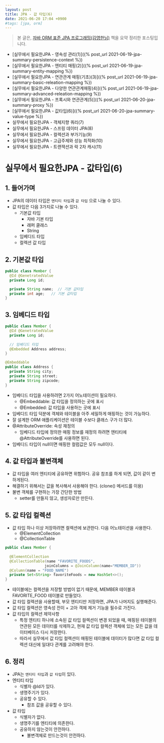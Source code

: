 ```yaml
---
layout: post
title: JPA - 값 타입(6)
date: 2021-06-20 17:04 +0900
#tags: [jpa, orm]
---
```

> 본 글은, [자바 ORM 표준 JPA 프로그래밍(김영한님)](http://www.yes24.com/Product/Goods/19040233) 책을 요약 정리한 포스팅입니다.

- [실무에서 필요한JPA - 영속성 관리(1)]({% post_url 2021-06-19-jpa-summary-persistence-context %})
- [실무에서 필요한JPA - 엔티티 매핑(2)]({% post_url 2021-06-19-jpa-summary-entity-mapping %})
- [실무에서 필요한JPA - 연관관계 매핑(기초)(3)]({% post_url 2021-06-19-jpa-summary-basic-releation-mapping %})
- [실무에서 필요한JPA - 다양한 연관관계매핑(4)]({% post_url 2021-06-19-jpa-summary-advanced-releation-mapping %})
- [실무에서 필요한JPA - 프록시와 연관관계(5)]({% post_url 2021-06-20-jpa-summary-proxy %})
- [실무에서 필요한JPA - 값타입(6)]({% post_url 2021-06-20-jpa-summary-value-type %})
- 실무에서 필요한JPA - 객체지향 쿼리(7)
- 실무에서 필요한JPA - 스프링 데이터 JPA(8)
- 실무에서 필요한JPA - 컬렉션과 부가기능(9)
- 실무에서 필요한JPA - 고급주제와 성능 최적화(10)
- 실무에서 필요한JPA - 트랜잭션과 락 2차 캐시(11)

# 실무에서 필요한JPA - 값타입(6)

## 1. 들어가며 

- JPA의 데이터 타입은 `엔티티 타입`과 `값 타입` 으로 나눌 수 있다. 
- 값 타입은 다음 3가지로 나눌 수 있다. 
  - 기본값 타입
    - 자바 기본 타입
    - 래퍼 클래스
    - String
  - 임베디드 타입
  - 컬렉션 값 타입



## 2. 기본값 타입 

```java
public class Member {
  @Id @GenetratedValue
  private Long id;

  private String name;  // 기본 값타입
  private int age;   // 기본 값타입
}
```

## 3. 임베디드 타입 

```java
public class Member {
  @Id @GenetratedValue
  private Long id;
  
  // 임베디드 타입
  @Embedded Address address;
}
```

```java
@Embeddable 
public class Address {
  private String city;
  private String street;
  private String zipcode;
}
```

- 임베디드 타입을 사용하려면 2가지 어노테이션이 필요하다.
  - @Embeddable: 값 타입을 정의하는 곳에 표시
  - @Embedded: 값 타입을 사용하는 곳에 표시
- 임베디드 타입 덕분에 객체와 테이블을 아주 세밀하게 매핑하는 것이 가능하다. 
- 잘 설계한 ORM 애플리케이션은 테이블 수보다 클래스 구가 더 많다. 
- @AttributeOverride: 속성 재정의 
  - 임베디드 타입에 정의한 매핑 정보를 재정의 하려면 엔티티에 @AttributeOverride를 사용하면 된다.
- 임베디드 타입이 null이면 매핑한 컬럼값은 모두 null이다.

## 4. 값 타입과 불변객체 

- 값 타입을 여러 엔티티에 공유하면 위험하다.  공유 참조를 하게 되면, 값이 같이 변하게된다. 
- 해결하기 위해서는 값을 복사해서 사용해야 한다. (clone() 메서드를 이용)
- 불변 객체를 구현하는 가장 간단한 방법 
  - setter를 만들지 않고, 생성자로만 만든다.

## 5. 값 타입 컬렉션

- 값 타입 하나 이상 저장하려면 컬렉션에 보관한다.  다음 어노테이션을 사용한다.
  - @ElementCollection
  - @CollectionTable

```java
public class Member {
  
  @ElementCollection
  @CollectionTable(name "FAVORITE_FOODS", 
                  joinColumns = @JoinColumn(name="MEMBER_ID"))
  @Column(name = "FOOD_NAME")
  private Set<String> favoriteFoods = new HashSet<>();
}
```

- 테이블에는 컬렉션을 저장할 방법이 없기 때문에, MEMBER 테이블과 FAVORITE_FOOD 테이블로 만들었다. 
- 값 타입 컬렉션을 사용할때, 부모 엔티티만 저장하면, JPA가 나머지도 실행해준다. 
- 값 타입 컬렉션은 영속성 전이 + 고아 객체 제거 기능을 필수로 가진다. 
- 값 타입의 컬렉션 제약사항 
  - 특정 엔티티 하나에 소속된 값 타입 컬렉션이 변경 되었을 때, 매핑된 테이블의 연관된 모든 데이터를 삭제하고, 현재 값 타입 컬렉션 객체에 있는 모든 값을 데이터베이스 다시 저장한다. 
  - 따라서 실무에서 값 타입 컬렉션이 매핑된 테이블에 데이터가 많다면 값 타입 컬렉션 대신에 일대다 관계를 고려해야 한다.

## 6. 정리 

- JPA는 `엔티티 타입`과 `값 타입`이 있다. 
- 엔티티 타입
  - 식별자 @Id가 있다. 
  - 생명주기가 있다. 
  - 공유할 수 있다.
    - 참조 값을 공유할 수 있다. 
- 값 타입
  - 식별자가 없다.
  - 생명주기를 엔티티에 의존한다. 
  - 공유하지 않는것이 안전하다. 
    - 불변객체로 만드는것이 안전하다.

